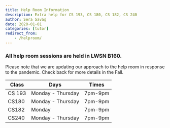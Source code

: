 ```yaml
---
title: Help Room Information
description: Extra help for CS 193, CS 180, CS 182, CS 240
author: Sera Savaş
date: 2020-01-01
categories: [tutor]
redirect_from:
    - /helproom/
---
```


### All help room sessions are held in LWSN B160.

Please note that we are updating our approach to the help room in response to the pandemic. Check back for more details in the Fall.

| Class 	| Days 	| Times 	|
|-	|-	|-	|
| CS 193 	| Monday - Thursday 	| 7pm-9pm 	|
| CS180 	| Monday - Thursday 	| 7pm-9pm 	|
| CS182 	| Monday 	| 7pm-9pm 	|
| CS240 	| Monday - Thursday 	| 7pm-9pm 	|
